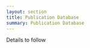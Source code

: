 ```yaml
---
layout: section
title: Publication Database
summary: Publication Database
---
```


Details to follow

